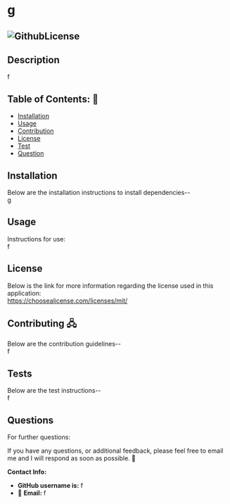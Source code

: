 
# g

## ![GithubLicense](https://img.shields.io/badge/license-MIT%20License-darkblue.svg)

## Description 
f

##  Table of Contents: 📜
* [Installation](#installation)
* [Usage](#usage)
* [Contribution](#contributing)
* [License](#license)
* [Test](#tests)
* [Question](#question)

## Installation 
Below are the installation instructions to install dependencies--   
g

## Usage
Instructions for use:   
f

## License
Below is the link for more information regarding the license used in this application:   
https://choosealicense.com/licenses/mit/

## Contributing 🖧
Below are the contribution guidelines--   
f

## Tests
Below are the test instructions--   
f

## Questions
For further questions:

If you have any questions, or additional feedback, please feel free to email me and I will respond as soon as possible.
:handshake:

**Contact Info:**  
+ **GitHub username is:** f   
+ 📧 **Email:** f
